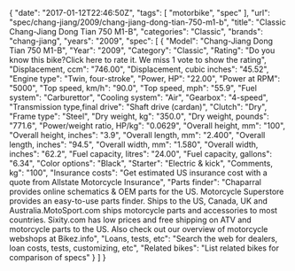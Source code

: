 {
    "date": "2017-01-12T22:46:50Z",
    "tags": [
        "motorbike",
        "spec"
    ],
    "url": "spec\/chang-jiang\/2009\/chang-jiang-dong-tian-750-m1-b",
    "title": "Classic Chang-Jiang Dong Tian 750 M1-B",
    "categories": "Classic",
    "brands": "chang-jiang",
    "years": "2009",
    "spec": [
        {
            "Model": "Chang-Jiang Dong Tian 750 M1-B",
            "Year": "2009",
            "Category": "Classic",
            "Rating": "Do you know this bike?Click here to rate it. We miss 1 vote to show the rating",
            "Displacement, ccm": "746.00",
            "Displacement, cubic inches": "45.52",
            "Engine type": "Twin, four-stroke",
            "Power, HP": "22.00",
            "Power at RPM": "5000",
            "Top speed, km\/h": "90.0",
            "Top speed, mph": "55.9",
            "Fuel system": "Carburettor",
            "Cooling system": "Air",
            "Gearbox": "4-speed",
            "Transmission type,final drive": "Shaft drive (cardan)",
            "Clutch": "Dry",
            "Frame type": "Steel",
            "Dry weight, kg": "350.0",
            "Dry weight, pounds": "771.6",
            "Power\/weight ratio, HP\/kg": "0.0629",
            "Overall height, mm": "100",
            "Overall height, inches": "3.9",
            "Overall length, mm": "2.400",
            "Overall length, inches": "94.5",
            "Overall width, mm": "1.580",
            "Overall width, inches": "62.2",
            "Fuel capacity, litres": "24.00",
            "Fuel capacity, gallons": "6.34",
            "Color options": "Black",
            "Starter": "Electric & kick",
            "Comments, kg": "100",
            "Insurance costs": "Get estimated US insurance cost with a quote from Allstate Motorcycle Insurance",
            "Parts finder": "Chaparral provides online schematics & OEM parts for the US.   Motorcycle Superstore provides an easy-to-use parts finder. Ships to the US, Canada, UK and Australia.MotoSport.com ships motorcycle parts and accessories to most countries.    Sixity.com has low prices and free shipping on ATV and motorcycle parts to the US. Also check out our overview of motorcycle webshops at Bikez.info",
            "Loans, tests, etc": "Search the web for dealers, loan costs, tests, customizing, etc",
            "Related bikes": "List related bikes for comparison of specs"
        }
    ]
}